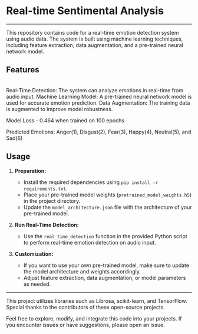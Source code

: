 # Real-time Sentimental Analysis
<hr>
This repository contains code for a real-time emotion detection system using audio data. The system is built using machine learning techniques, including feature extraction, data augmentation, and a pre-trained neural network model.

## Features
<br>
Real-Time Detection: The system can analyze emotions in real-time from audio input.
Machine Learning Model: A pre-trained neural network model is used for accurate emotion prediction.
Data Augmentation: The training data is augmented to improve model robustness.

Model Loss - 0.464 when trained on 100 epochs

Predicted Emotions:
Anger(1), Disgust(2), Fear(3), Happy(4), Neutral(5), and Sad(6)
## Usage

1. **Preparation:**
   - Install the required dependencies using `pip install -r requirements.txt`.
   - Place your pre-trained model weights (`pretrained_model_weights.h5`) in the project directory.
   - Update the `model_architecture.json` file with the architecture of your pre-trained model.

2. **Run Real-Time Detection:**
   - Use the `real_time_detection` function in the provided Python script to perform real-time emotion detection on audio input.

3. **Customization:**
   - If you want to use your own pre-trained model, make sure to update the model architecture and weights accordingly.
   - Adjust feature extraction, data augmentation, or model parameters as needed.
<hr>
This project utilizes libraries such as Librosa, scikit-learn, and TensorFlow. Special thanks to the contributors of these open-source projects.

Feel free to explore, modify, and integrate this code into your projects. If you encounter issues or have suggestions, please open an issue.
